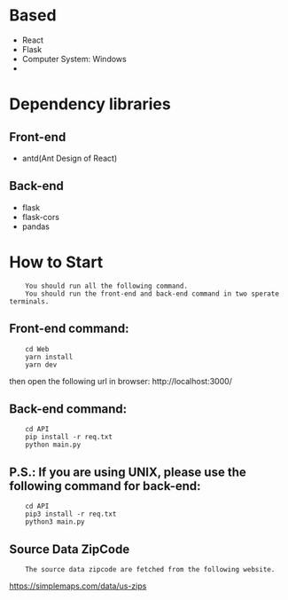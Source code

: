# Based

- React
- Flask
- Computer System: Windows
- 
# Dependency libraries

## Front-end

- antd(Ant Design of React)

## Back-end

- flask
- flask-cors
- pandas

# How to Start  
```
    You should run all the following command.
    You should run the front-end and back-end command in two sperate terminals.
```
## Front-end command:
```
    cd Web
    yarn install
    yarn dev
```

then open the following url in browser: http://localhost:3000/

## Back-end command:
```
    cd API
    pip install -r req.txt
    python main.py
```
## P.S.: If you are using UNIX, please use the following command for back-end:
```
    cd API
    pip3 install -r req.txt
    python3 main.py
```

## Source Data ZipCode
```
    The source data zipcode are fetched from the following website.
```
https://simplemaps.com/data/us-zips
